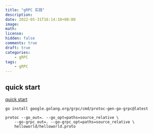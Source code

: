 ```yaml
---
title: "gRPC 实践"
description: 
date: 2022-05-31T16:14:10+08:00
image: 
math: 
license: 
hidden: false
comments: true
draft: true 
categories:
    - gRPC
tags:
    - gRPC
---
```



## quick start

[quick start](https://grpc.io/docs/languages/go/quickstart/)

`go install google.golang.org/grpc/cmd/protoc-gen-go-grpc@latest`

```shell
protoc --go_out=. --go_opt=paths=source_relative \
    --go-grpc_out=. --go-grpc_opt=paths=source_relative \
    helloworld/helloworld.proto
```
